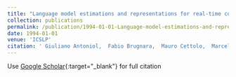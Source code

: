 ```yaml
---
title: "Language model estimations and representations for real-time continuous speech recognition"
collection: publications
permalink: /publication/1994-01-01-Language-model-estimations-and-representations-for-real-time-continuous-speech-recognition
date: 1994-01-01
venue: 'ICSLP'
citation: ' Giuliano Antoniol,  Fabio Brugnara,  Mauro Cettolo,  Marcello Federico, &quot;Language model estimations and representations for real-time continuous speech recognition.&quot; ICSLP, 1994.'
---
```

Use [Google Scholar](https://scholar.google.com/scholar?q=Language+model+estimations+and+representations+for+real+time+continuous+speech+recognition){:target="_blank"} for full citation